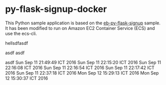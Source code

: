# py-flask-signup-docker
This Python sample application is based on the [eb-py-flask-signup](https://github.com/awslabs/eb-py-flask-signup) sample. It has been modified to run on Amazon EC2 Container Service (ECS) and use the ecs-cli.


hellsdfasdf


asdf
asdf


asdf
Sun Sep 11 21:49:49 ICT 2016
Sun Sep 11 22:15:20 ICT 2016
Sun Sep 11 22:16:08 ICT 2016
Sun Sep 11 22:16:54 ICT 2016
Sun Sep 11 22:17:42 ICT 2016
Sun Sep 11 22:37:18 ICT 2016
Mon Sep 12 15:29:13 ICT 2016
Mon Sep 12 15:30:37 ICT 2016
